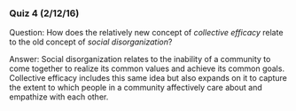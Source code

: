 ### Quiz 4 (2/12/16)

Question: How does the relatively new concept of *collective efficacy* relate 
to the old concept of *social disorganization*?

Answer: Social disorganization relates to the inability of a community
to come together to realize its common values and achieve its common goals.
Collective efficacy includes this same idea but also expands on it to 
capture the extent to which people in a community affectively care about 
and empathize with each other.
